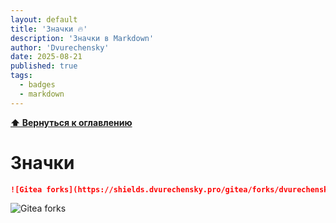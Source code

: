```yaml
---
layout: default
title: 'Значки 🔥'
description: 'Значки в Markdown'
author: 'Dvurechensky'
date: 2025-08-21
published: true
tags:
  - badges
  - markdown
---
```


**[⬆ Вернуться к оглавлению](../index.md)**

# Значки

```md
![Gitea forks](https://shields.dvurechensky.pro/gitea/forks/dvurechensky_pro/%20Math_Markdown)
```

![Gitea forks](https://shields.dvurechensky.pro/gitea/forks/dvurechensky_pro/%20Math_Markdown)

